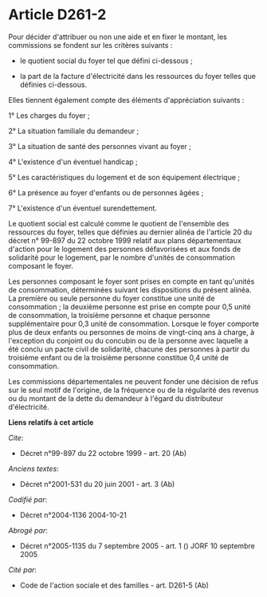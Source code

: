 # Article D261-2

Pour décider d'attribuer ou non une aide et en fixer le montant, les commissions se fondent sur les critères suivants :

- le quotient social du foyer tel que défini ci-dessous ;

- la part de la facture d'électricité dans les ressources du foyer telles que définies ci-dessous.

Elles tiennent également compte des éléments d'appréciation suivants :

1° Les charges du foyer ;

2° La situation familiale du demandeur ;

3° La situation de santé des personnes vivant au foyer ;

4° L'existence d'un éventuel handicap ;

5° Les caractéristiques du logement et de son équipement électrique ;

6° La présence au foyer d'enfants ou de personnes âgées ;

7° L'existence d'un éventuel surendettement.

Le quotient social est calculé comme le quotient de l'ensemble des ressources du foyer, telles que définies au dernier alinéa
de l'article 20 du décret n° 99-897 du 22 octobre 1999 relatif aux plans départementaux d'action pour le logement des
personnes défavorisées et aux fonds de solidarité pour le logement, par le nombre d'unités de consommation composant le
foyer.

Les personnes composant le foyer sont prises en compte en tant qu'unités de consommation, déterminées suivant les
dispositions du présent alinéa. La première ou seule personne du foyer constitue une unité de consommation ; la deuxième
personne est prise en compte pour 0,5 unité de consommation, la troisième personne et chaque personne supplémentaire pour 0,3
unité de consommation. Lorsque le foyer comporte plus de deux enfants ou personnes de moins de vingt-cinq ans à charge, à
l'exception du conjoint ou du concubin ou de la personne avec laquelle a été conclu un pacte civil de solidarité, chacune des
personnes à partir du troisième enfant ou de la troisième personne constitue 0,4 unité de consommation.

Les commissions départementales ne peuvent fonder une décision de refus sur le seul motif de l'origine, de la fréquence ou de
la régularité des revenus ou du montant de la dette du demandeur à l'égard du distributeur d'électricité.

**Liens relatifs à cet article**

_Cite_:

  - Décret n°99-897 du 22 octobre 1999 - art. 20 (Ab)

_Anciens textes_:

  - Décret n°2001-531 du 20 juin 2001 - art. 3 (Ab)

_Codifié par_:

  - Décret n°2004-1136 2004-10-21

_Abrogé par_:

  - Décret n°2005-1135 du 7 septembre 2005 - art. 1 () JORF 10 septembre 2005

_Cité par_:

  - Code de l'action sociale et des familles - art. D261-5 (Ab)
